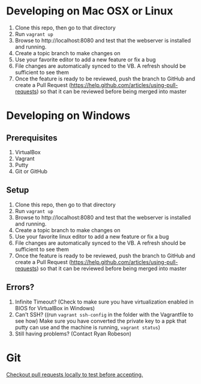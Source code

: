 Developing on Mac OSX or Linux
==============================
1. Clone this repo, then go to that directory
2. Run `vagrant up`
3. Browse to http://localhost:8080 and test that the webserver is installed and running.
4. Create a topic branch to make changes on
5. Use your favorite editor to add a new feature or fix a bug
6. File changes are automatically synced to the VB. A refresh should be sufficient to see them
7. Once the feature is ready to be reviewed, push the branch to GitHub and create a Pull Request (https://help.github.com/articles/using-pull-requests) so that it can be reviewed before being merged into master

Developing on Windows
=====================
Prerequisites
-------------
1. VirtualBox
2. Vagrant
3. Putty
4. Git or GitHub

Setup
-----
1. Clone this repo, then go to that directory
2. Run `vagrant up`
3. Browse to http://localhost:8080 and test that the webserver is installed and running.
4. Create a topic branch to make changes on
5. Use your favorite linux editor to add a new feature or fix a bug
6. File changes are automatically synced to the VB. A refresh should be sufficient to see them
7. Once the feature is ready to be reviewed, push the branch to GitHub and create a Pull Request (https://help.github.com/articles/using-pull-requests) so that it can be reviewed before being merged into master

Errors?
-------
1. Infinite Timeout? (Check to make sure you have virtualization enabled in BIOS for VirtualBox in Windows)
2. Can't SSH? ((run `vagrant ssh-config` in the folder with the Vagrantfile to see how) Make sure you have converted the private key to a ppk that putty can use and the machine is running, `vagrant status`)
3. Still having problems? (Contact Ryan Robeson)

Git
===
[Checkout pull requests locally to test before accepting.](https://help.github.com/articles/checking-out-pull-requests-locally)